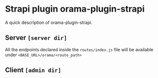 # Strapi plugin orama-plugin-strapi

A quick description of orama-plugin-strapi.

## Server `[server dir]`
All the endpoints declared inside the `routes/index.js` file will be available under `<BASE_URL>/orama/<route_path>`

## Client `[admin dir]`
